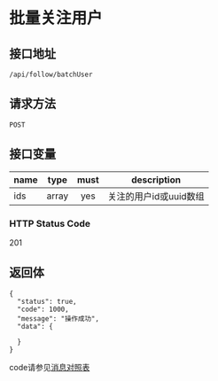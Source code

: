 # 批量关注用户

## 接口地址

`/api/follow/batchUser`

## 请求方法

```POST ```

## 接口变量

| name     | type     | must     | description |
|----------|:--------:|:--------:|:--------:|
| ids  | array   | yes      | 关注的用户id或uuid数组   |

### HTTP Status Code

201

## 返回体

```json5
{
  "status": true,
  "code": 1000,
  "message": "操作成功",
  "data": {
    
  }
}
``` 

code请参见[消息对照表](消息对照表.md)
